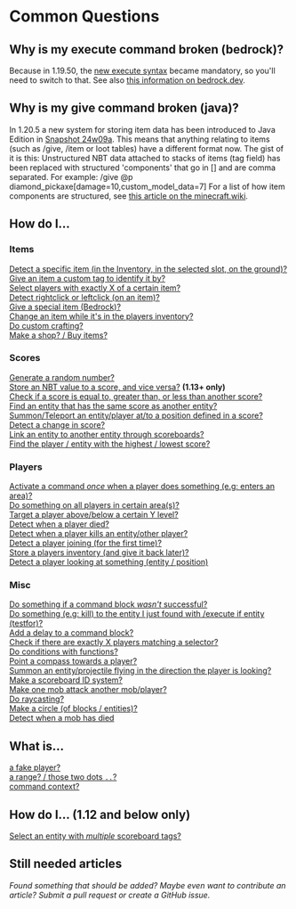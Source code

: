 # Common Questions

## Why is my execute command broken (bedrock)?

Because in 1.19.50, the [new execute syntax](https://learn.microsoft.com/en-us/minecraft/creator/documents/commandsnewexecute) became mandatory, so you'll need to switch to that. See also [this information on bedrock.dev](https://wiki.bedrock.dev/commands/new-execute.html).

## Why is my give command broken (java)?
In 1.20.5 a new system for storing item data has been introduced to Java Edition in [Snapshot 24w09a](https://www.minecraft.net/en-us/article/minecraft-snapshot-24w09a).
This means that anything relating to items (such as /give, /item or loot tables) have a different format now.
The gist of it is this: Unstructured NBT data attached to stacks of items (tag field) has been replaced with structured 'components' that go in [] and are comma separated. For example: /give @p diamond_pickaxe[damage=10,custom_model_data=7]
For a list of how item components are structured, see [this article on the minecraft.wiki](https://minecraft.wiki/w/Item_format/1.20.5).

## How do I...

### Items

[Detect a specific item (in the Inventory, in the selected slot, on the ground)?](/wiki/questions/detectitem)  
[Give an item a custom tag to identify it by?](/wiki/questions/customitemtag)  
[Select players with exactly X of a certain item?](/wiki/questions/amountitems)  
[Detect rightclick or leftclick (on an item)?](/wiki/questions/itemclick)  
[Give a special item (Bedrock)?](/wiki/questions/giveitembedrock)  
[Change an item while it's in the players inventory?](/wiki/questions/modifyinventory)  
[Do custom crafting?](/wiki/questions/cust)  
[Make a shop? / Buy items?](wiki/questions/shop)

### Scores

[Generate a random number?](/wiki/questions/randomnumber)  
[Store an NBT value to a score, and vice versa?](/wiki/questions/nbttransfer) **(1.13+ only)**  
[Check if a score is equal to, greater than, or less than another score?](/wiki/questions/scorecompare)  
[Find an entity that has the same score as another entity?](/wiki/questions/findsamescoreentity)  
[Summon/Teleport an entity/player at/to a position defined in a score?](/wiki/questions/movetoscore)  
[Detect a change in score?](/wiki/questions/changeofscore)  
[Link an entity to another entity through scoreboards?](/wiki/questions/linkentity)  
[Find the player / entity with the highest / lowest score?](/wiki/questions/highestscore/)   

### Players

[Activate a command *once* when a player does something (e.g: enters an area)?](/wiki/questions/runonce)  
[Do something on all players in certain area(s)?](/wiki/questions/areas)   
[Target a player above/below a certain Y level?](/wiki/questions/heighttest)  
[Detect when a player died?](/wiki/questions/playerdeaths)  
[Detect when a player kills an entity/other player?](/wiki/questions/playerkills)  
[Detect a player joining (for the first time)?](/wiki/questions/playerjoin)  
[Store a players inventory (and give it back later)?](/wiki/questions/storeinventory)  
[Detect a player looking at something (entity / position)](/wiki/questions/lookat)  

### Misc

[Do something if a command block *wasn't* successful?](/wiki/questions/blockinvert)  
[Do something (e.g: kill) to the entity I just found with /execute if entity (testfor)?](/wiki/questions/tagentity)  
[Add a delay to a command block?](/wiki/questions/blockdelay)  
[Check if there are exactly X players matching a selector?](/wiki/questions/numplayers)  
[Do conditions with functions?](/wiki/questions/functionconditions)  
[Point a compass towards a player?](/wiki/questions/compasstoplayer)  
[Summon an entity/projectile flying in the direction the player is looking?](/wiki/questions/shootfacing)  
[Make a scoreboard ID system?](/wiki/questions/linkentity)  
[Make one mob attack another mob/player?](/wiki/questions/angermob)  
[Do raycasting?](/wiki/questions/raycast)   
[Make a circle (of blocks / entities)?](/wiki/questions/mak)  
[Detect when a mob has died](/wiki/questions/mobdeaths)

## What is...

[a fake player?](/wiki/questions/fakeplayer)  
[a range? / those two dots `..`?](/wiki/questions/range)  
[command context?](/wiki/questions/commandcontext)  


## How do I... (1.12 and below only)

[Select an entity with *multiple* scoreboard tags?](/wiki/questions/multipletags)


## Still needed articles

*Found something that should be added? Maybe even want to contribute an article? Submit a pull request or create a GitHub issue.*
